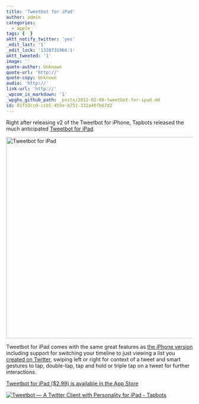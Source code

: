 ```yaml
---
title: 'Tweetbot for iPad'
author: admin
categories:
  - apple
tags: {  }
aktt_notify_twitter: 'yes'
_edit_last: '1'
_edit_lock: '1328731966:1'
aktt_tweeted: '1'
image: ''
quote-author: Unknown
quote-url: 'http://'
quote-copy: Unknown
audio: 'http://'
link-url: 'http://'
_wpcom_is_markdown: '1'
_wpghs_github_path: _posts/2012-02-08-tweetbot-for-ipad.md
id: 81f53cc0-ccb1-455e-b751-332a46fb67d2
---
```

<p>Right after releasing v2 of the Tweetbot for iPhone, Tapbots released the much anticipated <a href="http://tapbots.com/software/tweetbot/ipad/">Tweetbot for iPad</a>.</p>
<p><img src="https://chrisenns.com/wp-content/uploads/2012/02/screenshot_01_large-725x543.jpg" alt="Tweetbot for iPad" title="Tweetbot for iPad" width="725" height="543" class="aligncenter size-large wp-image-20069" /></p>
<p>Tweetbot for iPad comes with the same great features as <a href="https://chrisenns.com/2012/02/tweetbot-2-0/">the iPhone version</a> including support for switching your timeline to just viewing a list you <a href="https://support.twitter.com/articles/76460-how-to-use-twitter-lists">created on Twitter</a>, swiping left or right for context of a tweet and smart gestures to tap, double-tap, tap and hold or triple tap on a tweet for further interactions.</p>
<p><a href="http://click.linksynergy.com/fs-bin/stat?id=6PFrOqNV4B8&offerid=146261&type=3&subid=0&tmpid=1826&RD_PARM1=http%253A%252F%252Fitunes.apple.com%252Fca%252Fapp%252Ftweetbot-twitter-client-personality%252Fid498801050%253Fmt%253D8%2526uo%253D4%2526partnerId%253D30" target="itunes_store">Tweetbot for iPad ($2.99) is available in the App Store</a></p>
<p><a href="http://click.linksynergy.com/fs-bin/stat?id=6PFrOqNV4B8&offerid=146261&type=3&subid=0&tmpid=1826&RD_PARM1=http%253A%252F%252Fitunes.apple.com%252Fca%252Fapp%252Ftweetbot-twitter-client-personality%252Fid498801050%253Fmt%253D8%2526uo%253D4%2526partnerId%253D30" target="itunes_store"><img src="http://r.mzstatic.com/images/web/linkmaker/badge_appstore-lrg.gif" alt="Tweetbot — A Twitter Client with Personality for iPad - Tapbots" style="border: 0;"/></a></p>
